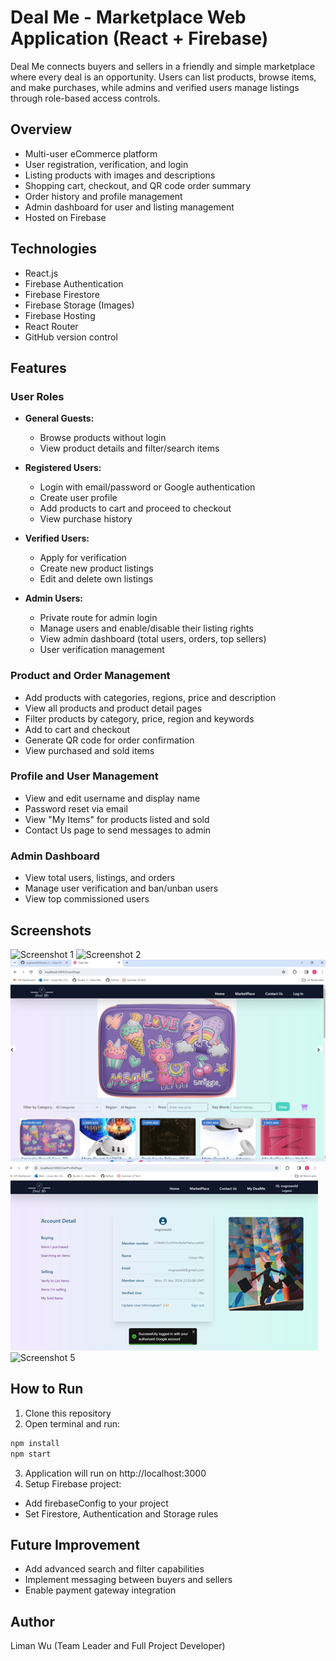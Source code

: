 # Deal Me - Marketplace Web Application (React + Firebase)

Deal Me connects buyers and sellers in a friendly and simple marketplace where every deal is an opportunity. Users can list products, browse items, and make purchases, while admins and verified users manage listings through role-based access controls.

## Overview

- Multi-user eCommerce platform
- User registration, verification, and login
- Listing products with images and descriptions
- Shopping cart, checkout, and QR code order summary
- Order history and profile management
- Admin dashboard for user and listing management
- Hosted on Firebase

## Technologies

- React.js
- Firebase Authentication
- Firebase Firestore
- Firebase Storage (Images)
- Firebase Hosting
- React Router
- GitHub version control

## Features

### User Roles

- **General Guests:**  
  - Browse products without login
  - View product details and filter/search items

- **Registered Users:**  
  - Login with email/password or Google authentication
  - Create user profile
  - Add products to cart and proceed to checkout
  - View purchase history

- **Verified Users:**  
  - Apply for verification
  - Create new product listings
  - Edit and delete own listings

- **Admin Users:**  
  - Private route for admin login
  - Manage users and enable/disable their listing rights
  - View admin dashboard (total users, orders, top sellers)
  - User verification management

### Product and Order Management

- Add products with categories, regions, price and description
- View all products and product detail pages
- Filter products by category, price, region and keywords
- Add to cart and checkout
- Generate QR code for order confirmation
- View purchased and sold items

### Profile and User Management

- View and edit username and display name
- Password reset via email
- View "My Items" for products listed and sold
- Contact Us page to send messages to admin

### Admin Dashboard

- View total users, listings, and orders
- Manage user verification and ban/unban users
- View top commissioned users

## Screenshots

![Screenshot 1](./Picture1.gif)
![Screenshot 2](./Picture2.gif)
![Screenshot 3](./Picture3.png)
![Screenshot 4](./Picture4.png)
![Screenshot 5](./Picture5.gif)

## How to Run

1. Clone this repository
2. Open terminal and run:

```bash
npm install
npm start
```
3. Application will run on http://localhost:3000
4. Setup Firebase project:
  - Add firebaseConfig to your project   
  - Set Firestore, Authentication and Storage rules

## Future Improvement

  - Add advanced search and filter capabilities
  - Implement messaging between buyers and sellers
  - Enable payment gateway integration

## Author

Liman Wu (Team Leader and Full Project Developer)
